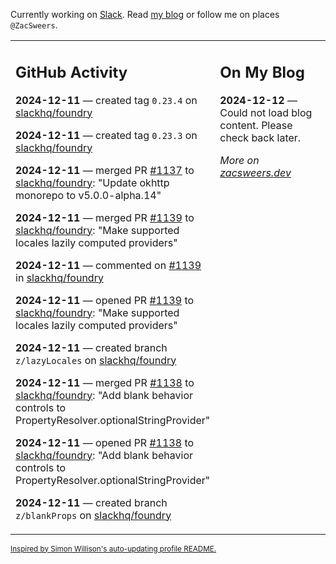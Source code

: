 Currently working on [Slack](https://slack.com/). Read [my blog](https://zacsweers.dev/) or follow me on places `@ZacSweers`.

<table><tr><td valign="top" width="60%">

## GitHub Activity
<!-- githubActivity starts -->
**2024-12-11** — created tag `0.23.4` on [slackhq/foundry](https://github.com/slackhq/foundry)

**2024-12-11** — created tag `0.23.3` on [slackhq/foundry](https://github.com/slackhq/foundry)

**2024-12-11** — merged PR [#1137](https://github.com/slackhq/foundry/pull/1137) to [slackhq/foundry](https://github.com/slackhq/foundry): "Update okhttp monorepo to v5.0.0-alpha.14"

**2024-12-11** — merged PR [#1139](https://github.com/slackhq/foundry/pull/1139) to [slackhq/foundry](https://github.com/slackhq/foundry): "Make supported locales lazily computed providers"

**2024-12-11** — commented on [#1139](https://github.com/slackhq/foundry/pull/1139#issuecomment-2537290475) in [slackhq/foundry](https://github.com/slackhq/foundry)

**2024-12-11** — opened PR [#1139](https://github.com/slackhq/foundry/pull/1139) to [slackhq/foundry](https://github.com/slackhq/foundry): "Make supported locales lazily computed providers"

**2024-12-11** — created branch `z/lazyLocales` on [slackhq/foundry](https://github.com/slackhq/foundry)

**2024-12-11** — merged PR [#1138](https://github.com/slackhq/foundry/pull/1138) to [slackhq/foundry](https://github.com/slackhq/foundry): "Add blank behavior controls to PropertyResolver.optionalStringProvider"

**2024-12-11** — opened PR [#1138](https://github.com/slackhq/foundry/pull/1138) to [slackhq/foundry](https://github.com/slackhq/foundry): "Add blank behavior controls to PropertyResolver.optionalStringProvider"

**2024-12-11** — created branch `z/blankProps` on [slackhq/foundry](https://github.com/slackhq/foundry)
<!-- githubActivity ends -->
</td><td valign="top" width="40%">

## On My Blog
<!-- blog starts -->
**2024-12-12** — Could not load blog content. Please check back later.
<!-- blog ends -->
_More on [zacsweers.dev](https://zacsweers.dev/)_
</td></tr></table>

<sub><a href="https://simonwillison.net/2020/Jul/10/self-updating-profile-readme/">Inspired by Simon Willison's auto-updating profile README.</a></sub>